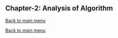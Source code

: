 ## Chapter-2: Analysis of Algorithm
[Back to main menu](../../README.md)

[Back to main menu](../../README.md)